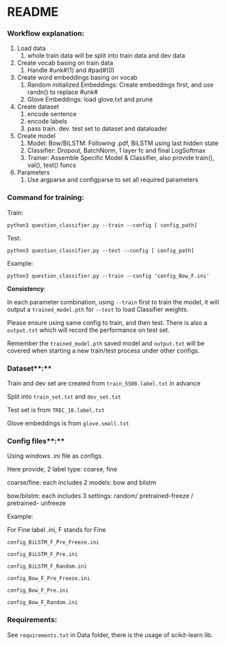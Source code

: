 # README

### **Workflow explanation:**

1. Load data 
    1. whole train data will be split into train data and dev data
2. Create vocab basing on train data
    1. Handle #unk#(1) and #pad#(0)
3. Create word embeddings basing on vocab
    1. Random initialized Embeddings: Create embeddings first, and use randn() to replace #unk#
    2. Glove Embeddings: load glove.txt and prune
4. Create dataset
    1. encode sentence
    2. encode labels
    3. pass train. dev. test set to dataset and dataloader
5. Create model
    1. Model: Bow/BiLSTM: Following .pdf, BiLSTM using last hidden state
    2. Classifier: Dropout, BatchNorm, 1 layer fc and final LogSoftmax
    3. Trainer: Assemble Specific Model & Classifier, also provide train(), val(), test() funcs
6. Parameters
    1. Use argparse and configparse to set all required parameters

### **Command for training:**

Train:

`python3 question_classifier.py --train --config [ config_path]` 

Test:

`python3 question_classifier.py --test --config [ config_path]` 

Example:

`python3 question_classifier.py --train --config 'config_Bow_F.ini'` 

**Consistency**:

In each parameter combination, using `--train` first to train the model, it will output a `trained_model.pth` for `--test` to load Classifier weights.

Please ensure using same config to train, and then test. There is also a `output.txt` which will record the performance on test set. 

Remember the `trained_model.pth` saved model and `output.txt` will be covered when starting a new train/test process under other configs.

### Dataset**:**

Train and dev set are created from `train_5500.label.txt` in advance

Split into `train_set.txt` and `dev_set.txt`

Test set is from `TREC_10.label.txt`

Glove embeddings is from `glove.small.txt`

### Config files**:**

Using windows .ini file as configs.

Here provide, 2 label type: coarse, fine

coarse/fine: each includes 2 models: bow and bilstm

bow/bilstm: each includes 3 settings: random/ pretrained-freeze / pretrained- unfreeze

Example:

For Fine label .ini, F stands for Fine

`config_BiLSTM_F_Pre_Freeze.ini`

`config_BiLSTM_F_Pre.ini`

`config_BiLSTM_F_Random.ini`

`config_Bow_F_Pre_Freeze.ini`

`config_Bow_F_Pre.ini`

`config_Bow_F_Random.ini`

### Requirements:

See `requirements.txt` in Data folder, there is the usage of scikit-learn lib.